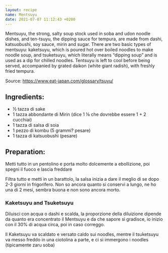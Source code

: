 ```yaml
---
layout: recipe
name: Mentsuyu
date: 2021-07-07 11:12:43 +0200
---
```


Mentsuyu, the strong, salty soup stock used in soba and udon noodle dishes, and ten-tsuyu, the dipping sauce for tempura, are made from dashi, katsuobushi, soy sauce, mirin and sugar. There are two basic types of mentsuyu: kaketsuyu, which is poured hot over boiled noodles to make noodle soup, and tsuketsuyu, which literally means “dipping soup” and is used as a dip for chilled noodles. Tentsuyu is left to cool before being served, accompanied by grated daikon (white giant radish), with freshly fried tempura.

Source: https://www.eat-japan.com/glossary/tsuyu/

## Ingredients:

- ½ tazza di sake
- 1 tazza abbondante di Mirin (dice 1 ⅛ che dovrebbe essere 1 + 2 cucchiai)
- 1 tazza di salsa di soia
- 1 pezzo di kombu (5 grammi? pesare)
- 1 tazza di katsuobushi (pesare)

## Preparation:

Metti tutto in un pentolino e porta molto dolcemente a ebollizione, poi spegni il fuoco e lascia freddare

Filtra tutto e metti in un barattolo, la salsa inizia a dare il meglio di se dopo 2-3 giorni in frigorifero. Non so ancora quanto si conservi a lungo, ne ho una di 2 mesi, sembra buona e non sono ancora morto.

### Kaketsuyu and Tsuketsuyu
Diluisci con acqua o dashi e scalda, la proporzione della diluizione dipende da quanto era concentrato il Mentsuyu e da che sapore si gradisce, io inizio con il 30% di acqua circa, poi in caso correggo.

Il Kaketsuyu va scaldato e versato caldo sui noodles, mentre il tsuketsuyu va messo freddo in una ciotolina a parte, e ci si immergono i noodles (tipicamente zaru soba)
